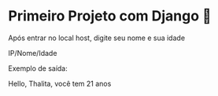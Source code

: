 # Primeiro Projeto com Django :1st_place_medal:

Após entrar no local host, digite seu nome e sua idade

IP/Nome/Idade

Exemplo de saída:

Hello, Thalita, você tem 21 anos